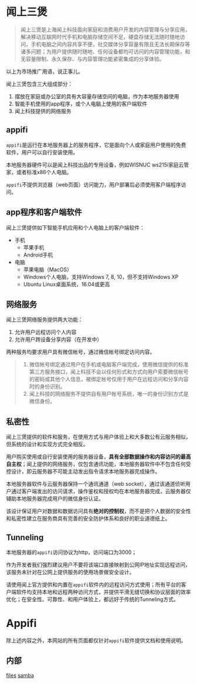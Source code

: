 # 闻上三煲

> 闻上三煲是上海闻上科技面向家庭和消费用户开发的内容管理与分享应用，解决移动互联网时代手机和电脑存储空间不足，硬盘存储无法随时随地访问，手机电脑之间内容共享不便，社交媒体分享容量有限且无法长期保存等诸多问题；为用户提供随时随地、任何设备都均可访问的内容管理功能，和无容量限制、永久保存、与内容管理功能紧密集成的分享体验。

以上为市场推广用语，说正事儿。

闻上三煲包含三大组成部分：

1. 摆放在家庭或办公室的具有大容量存储空间的电脑，作为本地服务器使用
2. 智能手机使用的app程序，或个人电脑上使用的客户端软件
3. 闻上科技提供的网络服务

## appifi

`appifi`是运行在本地服务器上的服务程序，它是面向个人或家庭用户使用的免费软件，用户可以自行安装使用。

本地服务器硬件可以是闻上科技出品的专用设备，例如WISNUC ws215i家庭云管家，或者标准x86个人电脑。

`appifi`不提供浏览器（web页面）访问能力，用户部署后必须使用客户端程序访问。

## app程序和客户端软件

闻上三煲提供如下智能手机应用和个人电脑上的客户端软件：

* 手机
  - 苹果手机
  - Android手机
* 电脑
  - 苹果电脑（MacOS）
  - Windows个人电脑，支持Windows 7, 8, 10，但不支持Windows XP
  - Ubuntu Linux桌面系统，16.04或更高

## 网络服务

闻上三煲网络服务提供两大功能：

1. 允许用户远程访问个人内容
2. 允许用户跨设备分享内容（在开发中）

两种服务均要求用户具有微信帐号，通过微信帐号绑定访问内容。

> 1. 微信帐号绑定通过用户在手机或电脑客户端完成，使用微信提供的标准第三方服务接口，闻上科技不会以任何形式和方式向用户索要微信帐号的密码或其他个人信息，被绑定帐号仅用于用户在远程访问和分享内容时的身份识别。
> 2. 闻上科技的网络服务不提供自有用户帐号系统，唯一的身份识别方式是微信身份。

## 私密性

闻上三煲提供的软件和服务，在使用方式与用户体验上和大多数公有云服务相似，但系统的设计和实现方式完全相反。

用户购买使用或自行安装使用的服务器设备，**具有全部数据操作和内容访问的最高自主权**；闻上提供的网络服务，仅包含通讯功能，本地服务器软件中不包含任何受控设计，即云服务器不可能主动发出指令请求本地服务器完成操作。

本地服务器软件与云服务器保持一个通讯通道（web socket），通过该通道侦听用户通过客户端发出的访问请求，操作鉴权和授权均在本地服务器完成，云服务器仅辅助本地服务器完成用户的微信身份认证。

该设计保证用户对数据和数据访问具有**绝对的控制权**，而不是把个人数据的安全性和私密性建立在服务商具有完善的安全防护体系和良好的职业道德纸上。

## Tunneling

本地服务器的`appifi`访问协议为http，访问端口为3000；

作为开发者我们强烈建议用户不要将该端口直接映射到公网IP地址实现远程访问，该服务未针对在公网上提供服务的使用场景做安全设计。

请使用闻上官方提供和内置在`appifi`软件内的远程访问方式使用；所有平台的客户端软件均支持本地和远程两种访问方式，并提供平滑无缝切换和协议层面的效率优化；在安全性、可靠性、和用户体验上，都远好于传统的Tunneling方式。

# Appifi

除上述内容之外，本网站的所有页面都仅针对`appifi`软件提供文档和使用说明。

## 内部
[files](files.md)
[samba](samba.md)
